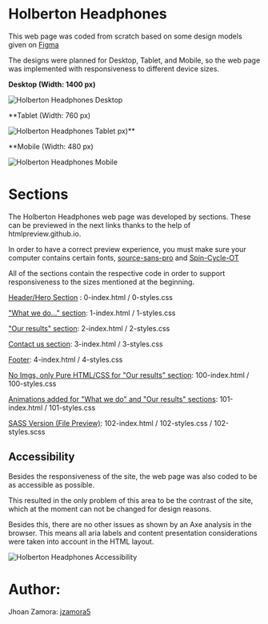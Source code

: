 # Holberton Headphones

This web page was coded from scratch based on some design models given on [Figma](https://www.figma.com/file/gkWRcFqkwtruWZgSfnnHF0/Holberton-School---Headphone-company)

The designs were planned for Desktop, Tablet, and Mobile, so the web page was implemented with responsiveness to different device sizes.

**Desktop (Width: 1400 px)**

![Holberton Headphones Desktop](https://i.ibb.co/1r4k0WC/01-headphones-desktop-2x.png)

\*\*Tablet (Width: 760 px)

![Holberton Headphones Tablet](https://i.ibb.co/Y2FfH6w/02-headphones-tablet-2x.png) px)\*\*

\*\*Mobile (Width: 480 px)

![Holberton Headphones Mobile](https://i.ibb.co/s1zx5NS/03-headphones-mobile-2x.png)

# Sections

The Holberton Headphones web page was developed by sections. These can be previewed in the next links thanks to the help of htmlpreview.github.io.

In order to have a correct preview experience, you must make sure your computer contains certain fonts, [source-sans-pro](https://intranet.hbtn.io/rltoken/wltHny-KZP3B8JFRvpmVjA "source-sans-pro") and [Spin-Cycle-OT](https://intranet.hbtn.io/rltoken/Qb96K4nTPQJO1paP_OBELw "Spin-Cycle-OT")

All of the sections contain the respective code in order to support responsiveness to the sizes mentioned at the beginning.

[Header/Hero Section](https://htmlpreview.github.io/?https://github.com/jzamora5/holberton-headphones/blob/master/0-index.html) : 0-index.html / 0-styles.css

["What we do..." section](https://htmlpreview.github.io/?https://github.com/jzamora5/holberton-headphones/blob/master/1-index.html): 1-index.html / 1-styles.css

["Our results" section](https://htmlpreview.github.io/?https://github.com/jzamora5/holberton-headphones/blob/master/2-index.html): 2-index.html / 2-styles.css

[Contact us section](https://htmlpreview.github.io/?https://github.com/jzamora5/holberton-headphones/blob/master/3-index.html): 3-index.html / 3-styles.css

[Footer](https://htmlpreview.github.io/?https://github.com/jzamora5/holberton-headphones/blob/master/4-index.html): 4-index.html / 4-styles.css

[No Imgs, only Pure HTML/CSS for "Our results" section](https://htmlpreview.github.io/?https://github.com/jzamora5/holberton-headphones/blob/master/100-index.html): 100-index.html / 100-styles.css

[Animations added for "What we do" and "Our results" sections](https://htmlpreview.github.io/?https://github.com/jzamora5/holberton-headphones/blob/master/101-index.html): 101-index.html / 101-styles.css

[SASS Version (File Preview)](https://htmlpreview.github.io/?https://github.com/jzamora5/holberton-headphones/blob/master/102-index.html): 102-index.html / 102-styles.css / 102-styles.scss

## Accessibility

Besides the responsiveness of the site, the web page was also coded to be as accessible as possible.

This resulted in the only problem of this area to be the contrast of the site, which at the moment can not be changed for design reasons.

Besides this, there are no other issues as shown by an Axe analysis in the browser. This means all aria labels and content presentation considerations were taken into account in the HTML layout.

![Holberton Headphones Accessibility](https://i.ibb.co/vwY3GX0/Accesibility.png)

# Author:

Jhoan Zamora: [jzamora5](https://github.com/jzamora5)
